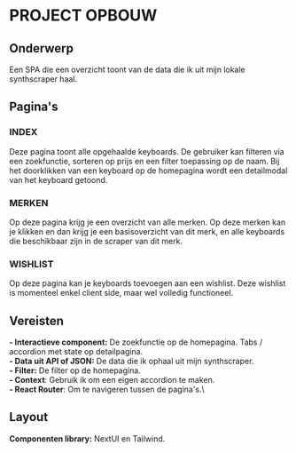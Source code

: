 # PROJECT OPBOUW

## Onderwerp
Een SPA die een overzicht toont van de data die ik uit mijn lokale synthscraper haal.


## Pagina's
### INDEX
Deze pagina toont alle opgehaalde keyboards. De gebruiker kan filteren via een zoekfunctie, sorteren op prijs en een filter
toepassing op de naam.
Bij het doorklikken van een keyboard op de homepagina wordt een detailmodal van het keyboard getoond.

### MERKEN
Op deze pagina krijg je een overzicht van alle merken. Op deze merken kan je klikken en dan krijg je een basisoverzicht van dit merk, en alle keyboards die beschikbaar zijn in de scraper van dit merk.

### WISHLIST
Op deze pagina kan je keyboards toevoegen aan een wishlist. Deze wishlist is momenteel enkel client side, maar wel volledig functioneel.


## Vereisten
**- Interactieve component:** De zoekfunctie op de homepagina. 
Tabs / accordion met state op detailpagina.\
**- Data uit API of JSON:** De data die ik ophaal uit mijn synthscraper.\
**- Filter:** De filter op de homepagina.\
**- Context**: Gebruik ik om een eigen accordion te maken.\
**- React Router**: Om te navigeren tussen de pagina's.\

## Layout
**Componenten library:** NextUI en Tailwind.
